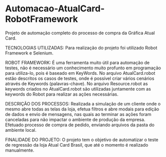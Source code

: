 # Automacao-AtualCard-RobotFramework

Projeto de automação completo do processo de compra da Gráfica Atual Card.

TECNOLOGIAS UTILIZADAS: Para realização do projeto foi utilizado Robot Framework e Selenium.

ROBOT FRAMEWORK: É uma ferramenta muito útil para automação de testes, não é necessário um conhecimento muito profunto em programação para utiliza-lo, pois é baseado em KeyWords.
No arquivo AtualCard.robot estão descritos os casos de testes, onde é possível criar vários cenários através de Keywords (palavras-chave).
No arquivo Resource.robot as keywords criados no AtualCard.robot são utilizadas juntamente com as keywords do Robot para realizar as ações necessárias.

DESCRIÇÃO DOS PROCESSOS: Realizada a simulação de um cliente onde o mesmo abre todas as telas da loja, efetua filtros e abre modais para edição de dados e envio de mensagens, nas quais ao terminar as ações foram canceladas para não impactar o ambiente de produção da empresa. Efetuado processo de compra de pedido, enviando arquivos da pasta do ambiente local. 

FINALIDADE DO PROJETO: O projeto tem o objetivo de automatizar o teste de regressão da loja Atual Card Brasil, que até o momento é realizado manualmente. 
